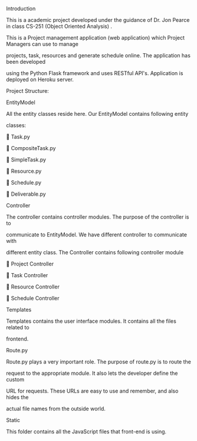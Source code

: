 Introduction

This is a academic project developed under the guidance of Dr. Jon Pearce in class CS-251 (Object Oriented Analysis) .

This is a Project management application (web application) which Project Managers can use to manage 

projects, task, resources and generate schedule online. The application has been developed 

using the Python Flask framework and uses RESTful API's. Application is deployed on Heroku server.


Project Structure:

EntityModel

All the entity classes reside here. Our EntityModel contains following entity 

classes:

 Task.py

 CompositeTask.py

 SimpleTask.py

 Resource.py

 Schedule.py

 Deliverable.py

Controller

The controller contains controller modules. The purpose of the controller is to 

communicate to EntityModel. We have different controller to communicate with 

different entity class. The Controller contains following controller module

 Project Controller

 Task Controller

 Resource Controller

 Schedule Controller

Templates

Templates contains the user interface modules. It contains all the files related to 

frontend.

Route.py

Route.py plays a very important role. The purpose of route.py is to route the 

request to the appropriate module. It also lets the developer define the custom 

URL for requests. These URLs are easy to use and remember, and also hides the 

actual file names from the outside world.

Static

This folder contains all the JavaScript files that front-end is using.